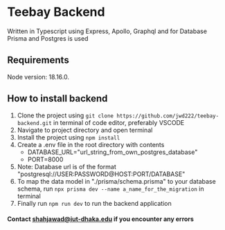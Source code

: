 # Teebay Backend

Written in Typescript using Express, Apollo, Graphql and for Database Prisma and Postgres is used

## Requirements

Node version: 18.16.0.

## How to install backend

1. Clone the project using `git clone https://github.com/jwd222/teebay-backend.git` in terminal of code editor, preferably VSCODE
2. Navigate to project directory and open terminal
3. Install the project using `npm install`
4. Create a .env file in the root directory with contents
   - DATABASE_URL="url_string_from_own_postgres_database"
   - PORT=8000
5. Note: Database url is of the format "postgresql://USER:PASSWORD@HOST:PORT/DATABASE"
6. To map the data model in "./prisma/schema.prisma" to your database schema, run `npx prisma dev --name a_name_for_the_migration` in terminal
7. Finally run `npm run dev` to run the backend application

#### Contact shahjawad@iut-dhaka.edu if you encounter any errors
